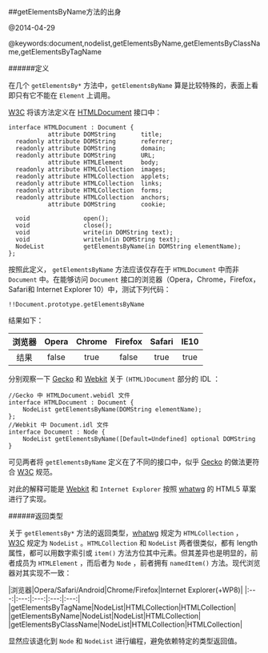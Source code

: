 ##getElementsByName方法的出身

@2014-04-29

@keywords:document,nodelist,getElementsByName,getElementsByClassName,getElementsByTagName

######定义

在几个 `getElementsBy*` 方法中，`getElementsByName` 算是比较特殊的，表面上看即只有它不能在 `Element` 上调用。

[W3C](http://www.w3.org/) 将该方法定义在 [HTMLDocument](http://www.w3.org/TR/2003/REC-DOM-Level-2-HTML-20030109/html.html#ID-26809268) 接口中：

    interface HTMLDocument : Document {
               attribute DOMString       title;
      readonly attribute DOMString       referrer;
      readonly attribute DOMString       domain;
      readonly attribute DOMString       URL;
               attribute HTMLElement     body;
      readonly attribute HTMLCollection  images;
      readonly attribute HTMLCollection  applets;
      readonly attribute HTMLCollection  links;
      readonly attribute HTMLCollection  forms;
      readonly attribute HTMLCollection  anchors;
               attribute DOMString       cookie;
        
      void               open();
      void               close();
      void               write(in DOMString text);
      void               writeln(in DOMString text);
      NodeList           getElementsByName(in DOMString elementName);
    };


按照此定义， `getElementsByName` 方法应该仅存在于 `HTMLDocument` 中而非 `Document` 中。在能够访问 `Document` 接口的浏览器（Opera，Chrome，Firefox，Safari和 Internet Explorer 10）中，测试下列代码：

    !!Document.prototype.getElementsByName

结果如下：

|浏览器|Opera|Chrome|Firefox|Safari|IE10|
|:---:|:---:|:---:|:---:|:---:|:---:|
|结果|false|true|false|true|true|

分别观察一下 [Gecko](https://developer.mozilla.org/en-US/docs/Mozilla/Gecko) 和 [Webkit](http://www.webkit.org) 关于 `(HTML)Document` 部分的 IDL ：
    
    //Gecko 中 HTMLDocument.webidl 文件
    interface HTMLDocument : Document {
        NodeList getElementsByName(DOMString elementName);
    };
    //Webkit 中 Document.idl 文件
    interface Document : Node {
        NodeList getElementsByName([Default=Undefined] optional DOMString 
    }

可见两者将 `getElementsByName` 定义在了不同的接口中，似乎 [Gecko](https://developer.mozilla.org/en-US/docs/Mozilla/Gecko) 的做法更符合 [W3C](http://www.w3.org/) 规范。

对此的解释可能是 [Webkit](http://www.webkit.org) 和 `Internet Explorer` 按照 [whatwg](http://www.whatwg.org/specs/web-apps/current-work/multipage/dom.html#document) 的 HTML5 草案进行了实现。

######返回类型

关于 `getElementsBy*` 方法的返回类型，[whatwg](http://dom.spec.whatwg.org/#document) 规定为 `HTMLCollection` ， [W3C](http://www.w3.org/TR/2004/REC-DOM-Level-3-Core-20040407/core.html#i-Document) 规定为 `NodeList` 。`HTMLCollection` 和 `NodeList` 两者很类似，都有 length 属性，都可以用数字索引或 `item()` 方法方位其中元素。但其差异也是明显的，前者成员为 `HTMLElement` ，而后者为 `Node` ，前者拥有 `namedItem()` 方法。现代浏览器对其实现不一致：

|浏览器|Opera/Safari/Android|Chrome/Firefox|Internet Explorer(+WP8)|
|:---:|:---:|:---:|:---:|:---:|
|getElementsByTagName|NodeList|HTMLCollection|HTMLCollection|
|getElementsByName|NodeList|NodeList|HTMLCollection|
|getElementsByClassName|NodeList|HTMLCollection|HTMLCollection|

显然应该退化到 `Node` 和 `NodeList` 进行编程，避免依赖特定的类型返回值。
